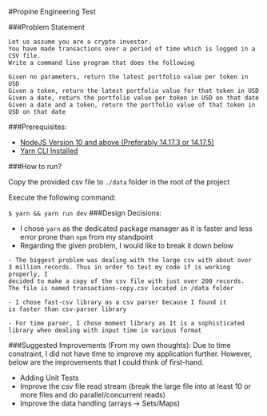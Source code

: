 #Propine Engineering Test

###Problem Statement
```
Let us assume you are a crypto investor. 
You have made transactions over a period of time which is logged in a CSV file. 
Write a command line program that does the following

Given no parameters, return the latest portfolio value per token in USD
Given a token, return the latest portfolio value for that token in USD
Given a date, return the portfolio value per token in USD on that date
Given a date and a token, return the portfolio value of that token in USD on that date
```
###Prerequisites:

- [NodeJS Version 10 and above (Preferably 14.17.3 or 14.17.5)](https://nodejs.org/en/)
- [Yarn CLI Installed](https://yarnpkg.com/)

###How to run?

Copy the provided csv file to `./data` folder in the root of the project

Execute the following command:

```$ yarn && yarn run dev```
###Design Decisions:

- I chose `yarn` as the dedicated package manager as it is faster and less error prone than `npm` from my standpoint
- Regarding the given problem, I would like to break it down below

```
- The biggest problem was dealing with the large csv with about over 
3 million records. Thus in order to test my code if is working properly, I 
decided to make a copy of the csv file with just over 200 records.
The file is named transactions-copy.csv located in /data folder

- I chose fast-csv library as a csv parser because I found it 
is faster than csv-parser library

- For time parser, I chose moment library as It is a sophisticated 
library when dealing with input time in various format
```

###Suggested Improvements (From my own thoughts):
Due to time constraint, I did not have time to improve my application further. However, below are the improvements that 
I could think of first-hand.
- Adding Unit Tests
- Improve the csv file read stream (break the large file into at least 10 or more files and do parallel/concurrent reads)
- Improve the data handling (arrays -> Sets/Maps)
